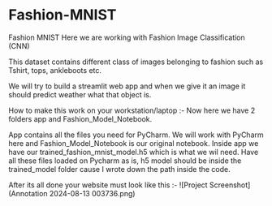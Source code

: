# Fashion-MNIST
Fashion MNIST
Here we are working with Fashion Image Classification (CNN)

This dataset contains different class of images belonging to fashion such as Tshirt, tops, ankleboots etc.

We will try to build a streamlit web app and when we give it an image it should predict weather what that object is.

How to make this work on your workstation/laptop :-
Now here we have 2 folders app and Fashion_Model_Notebook. 

App contains all the files you need for PyCharm. We will work with PyCharm here and Fashion_Model_Notebook is our original notebook. 
Inside app we have our trained_fashion_mnist_model.h5 which is what we wil need. 
Have all these files loaded on Pycharm as is, h5 model should be inside the trained_model folder cause I wrote down the path inside the code. 

After its all done your website must look like this :- 
![Project Screenshot](Annotation 2024-08-13 003736.png)
